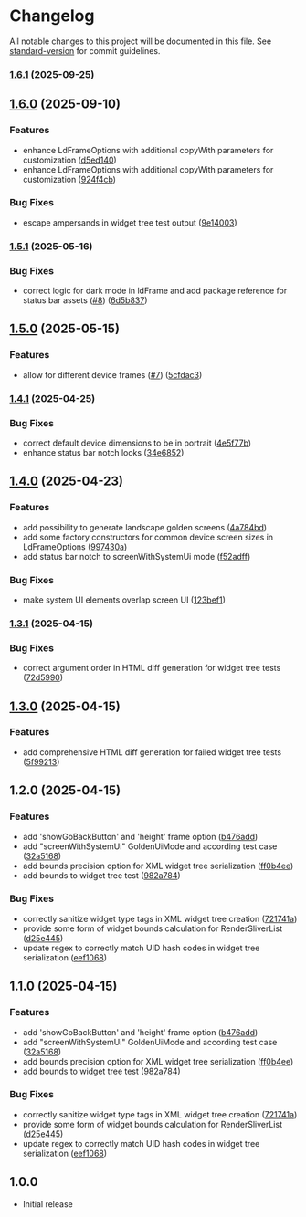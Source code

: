 # Changelog

All notable changes to this project will be documented in this file. See [standard-version](https://github.com/conventional-changelog/standard-version) for commit guidelines.

### [1.6.1](https://github.com/emdgroup-liquid/liquid-flutter-test-utils/compare/v1.6.0...v1.6.1) (2025-09-25)

## [1.6.0](https://github.com/emdgroup-liquid/liquid-flutter-test-utils/compare/v1.5.1...v1.6.0) (2025-09-10)


### Features

* enhance LdFrameOptions with additional copyWith parameters for customization ([d5ed140](https://github.com/emdgroup-liquid/liquid-flutter-test-utils/commit/d5ed140ca2bf53caba7a664cb0857473b761fce6))
* enhance LdFrameOptions with additional copyWith parameters for customization ([924f4cb](https://github.com/emdgroup-liquid/liquid-flutter-test-utils/commit/924f4cb9a968029e1bdf3020ae8869f030701d00))


### Bug Fixes

* escape ampersands in widget tree test output ([9e14003](https://github.com/emdgroup-liquid/liquid-flutter-test-utils/commit/9e14003ca9c7ce140836b75dfe1ea75f4bbe4a8e))

### [1.5.1](https://github.com/emdgroup-liquid/liquid-flutter-test-utils/compare/v1.5.0...v1.5.1) (2025-05-16)


### Bug Fixes

* correct logic for dark mode in ldFrame and add package reference for status bar assets ([#8](https://github.com/emdgroup-liquid/liquid-flutter-test-utils/issues/8)) ([6d5b837](https://github.com/emdgroup-liquid/liquid-flutter-test-utils/commit/6d5b83705d1d1e7720bbc9ed92c33cf3905ceaf0))

## [1.5.0](https://github.com/emdgroup-liquid/liquid-flutter-test-utils/compare/v1.4.1...v1.5.0) (2025-05-15)


### Features

* allow for different device frames ([#7](https://github.com/emdgroup-liquid/liquid-flutter-test-utils/issues/7)) ([5cfdac3](https://github.com/emdgroup-liquid/liquid-flutter-test-utils/commit/5cfdac36597d5825c8ebb20b1036c590ad5502fb))

### [1.4.1](https://github.com/emdgroup-liquid/liquid-flutter-test-utils/compare/v1.4.0...v1.4.1) (2025-04-25)


### Bug Fixes

* correct default device dimensions to be in portrait ([4e5f77b](https://github.com/emdgroup-liquid/liquid-flutter-test-utils/commit/4e5f77b12f87f518474e571fff05e15bba779f80))
* enhance status bar notch looks ([34e6852](https://github.com/emdgroup-liquid/liquid-flutter-test-utils/commit/34e6852226930901bfd337777535ccad9f8fea41))

## [1.4.0](https://github.com/emdgroup-liquid/liquid-flutter-test-utils/compare/v1.3.1...v1.4.0) (2025-04-23)


### Features

* add possibility to generate landscape golden screens ([4a784bd](https://github.com/emdgroup-liquid/liquid-flutter-test-utils/commit/4a784bd5541bde1a2d03b97aca8fa1b115e58ff4))
* add some factory constructors for common device screen sizes in LdFrameOptions ([997430a](https://github.com/emdgroup-liquid/liquid-flutter-test-utils/commit/997430a18b091f0a4a383548d5d6810f9be8a603))
* add status bar notch to screenWithSystemUi mode ([f52adff](https://github.com/emdgroup-liquid/liquid-flutter-test-utils/commit/f52adfffce8fe3bdae2156edb7a4d1b32699334a))


### Bug Fixes

* make system UI elements overlap screen UI ([123bef1](https://github.com/emdgroup-liquid/liquid-flutter-test-utils/commit/123bef1c48fac42d2bc610fe4d18c51f5a27b2ad))

### [1.3.1](https://github.com/emdgroup-liquid/liquid-flutter-test-utils/compare/v1.3.0...v1.3.1) (2025-04-15)


### Bug Fixes

* correct argument order in HTML diff generation for widget tree tests ([72d5990](https://github.com/emdgroup-liquid/liquid-flutter-test-utils/commit/72d5990fc03385459ba3a549e2a3479d010ae6a9))

## [1.3.0](https://github.com/emdgroup-liquid/liquid-flutter-test-utils/compare/v1.2.0...v1.3.0) (2025-04-15)


### Features

* add comprehensive HTML diff generation for failed widget tree tests ([5f99213](https://github.com/emdgroup-liquid/liquid-flutter-test-utils/commit/5f99213067a544ecd1e5b16d614aafa9faad8e10))

## 1.2.0 (2025-04-15)


### Features

* add 'showGoBackButton' and 'height' frame option ([b476add](https://github.com/emdgroup-liquid/liquid-flutter-test-utils/commit/b476adddc835355d2c84f0d668df45bf4d783d57))
* add "screenWithSystemUi" GoldenUiMode and according test case ([32a5168](https://github.com/emdgroup-liquid/liquid-flutter-test-utils/commit/32a5168adc0a26a4fec1de7a09ecfef7ec0e922c))
* add bounds precision option for XML widget tree serialization ([ff0b4ee](https://github.com/emdgroup-liquid/liquid-flutter-test-utils/commit/ff0b4ee7cf98455966d349779f734732ba46d818))
* add bounds to widget tree test ([982a784](https://github.com/emdgroup-liquid/liquid-flutter-test-utils/commit/982a78418763f6203cec7670cc57be9c6bd55402))


### Bug Fixes

* correctly sanitize widget type tags in XML widget tree creation ([721741a](https://github.com/emdgroup-liquid/liquid-flutter-test-utils/commit/721741afa4c9313a743e56967c10aa90b1ce5635))
* provide some form of widget bounds calculation for RenderSliverList ([d25e445](https://github.com/emdgroup-liquid/liquid-flutter-test-utils/commit/d25e4452ba3fef5a82561181877ce18e5e20a43b))
* update regex to correctly match UID hash codes in widget tree serialization ([eef1068](https://github.com/emdgroup-liquid/liquid-flutter-test-utils/commit/eef10686312def4f60393e9e89a5c76502a9e063))

## 1.1.0 (2025-04-15)


### Features

* add 'showGoBackButton' and 'height' frame option ([b476add](https://github.com/emdgroup-liquid/liquid-flutter-test-utils/commit/b476adddc835355d2c84f0d668df45bf4d783d57))
* add "screenWithSystemUi" GoldenUiMode and according test case ([32a5168](https://github.com/emdgroup-liquid/liquid-flutter-test-utils/commit/32a5168adc0a26a4fec1de7a09ecfef7ec0e922c))
* add bounds precision option for XML widget tree serialization ([ff0b4ee](https://github.com/emdgroup-liquid/liquid-flutter-test-utils/commit/ff0b4ee7cf98455966d349779f734732ba46d818))
* add bounds to widget tree test ([982a784](https://github.com/emdgroup-liquid/liquid-flutter-test-utils/commit/982a78418763f6203cec7670cc57be9c6bd55402))


### Bug Fixes

* correctly sanitize widget type tags in XML widget tree creation ([721741a](https://github.com/emdgroup-liquid/liquid-flutter-test-utils/commit/721741afa4c9313a743e56967c10aa90b1ce5635))
* provide some form of widget bounds calculation for RenderSliverList ([d25e445](https://github.com/emdgroup-liquid/liquid-flutter-test-utils/commit/d25e4452ba3fef5a82561181877ce18e5e20a43b))
* update regex to correctly match UID hash codes in widget tree serialization ([eef1068](https://github.com/emdgroup-liquid/liquid-flutter-test-utils/commit/eef10686312def4f60393e9e89a5c76502a9e063))

## 1.0.0

- Initial release